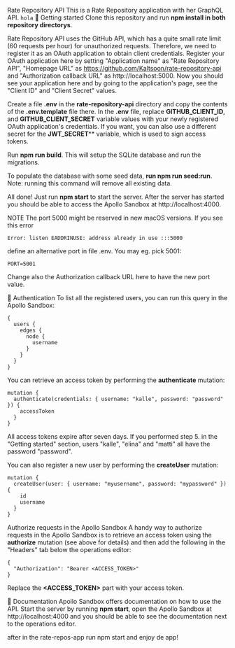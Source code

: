 Rate Repository API
This is a Rate Repository application with her GraphQL API.
`hola`
🚀 Getting started
Clone this repository and run **npm install in both repository directorys**.

Rate Repository API uses the GitHub API, which has a quite small rate limit (60 requests per hour) for unauthorized requests. Therefore, we need to register it as an OAuth application to obtain client credentials. Register your OAuth application here by setting "Application name" as "Rate Repository API", "Homepage URL" as https://github.com/Kaltsoon/rate-repository-api and "Authorization callback URL" as http://localhost:5000. Now you should see your application here and by going to the application's page, see the "Client ID" and "Client Secret" values.

Create a file **.env** in the **rate-repository-api** directory and copy the contents of the **.env.template** file there. In the **.env** file, replace **GITHUB_CLIENT_ID**, and **GITHUB_CLIENT_SECRET** variable values with your newly registered OAuth application's credentials. If you want, you can also use a different secret for the **JWT_SECRET**** variable, which is used to sign access tokens.

Run **npm run build**. This will setup the SQLite database and run the migrations.

To populate the database with some seed data, **run npm run seed:run**. Note: running this command will remove all existing data.

All done! Just run **npm start** to start the server. After the server has started you should be able to access the Apollo Sandbox at http://localhost:4000.

NOTE The port 5000 might be reserved in new macOS versions. If you see this error

```
Error: listen EADDRINUSE: address already in use :::5000
```
define an alternative port in file .env. You may eg. pick 5001:

```
PORT=5001
```
Change also the Authorization callback URL here to have the new port value.

🔑 Authentication
To list all the registered users, you can run this query in the Apollo Sandbox:
```
{
  users {
    edges {
      node {
        username
      }
    }
  }
}
```
You can retrieve an access token by performing the **authenticate** mutation:
```
mutation {
  authenticate(credentials: { username: "kalle", password: "password" }) {
    accessToken
  }
}
```
All access tokens expire after seven days. If you performed step 5. in the "Getting started" section, users "kalle", "elina" and "matti" all have the password "password".

You can also register a new user by performing the **createUser** mutation:
```
mutation {
  createUser(user: { username: "myusername", password: "mypassword" }) {
    id
    username
  }
}
```
Authorize requests in the Apollo Sandbox
A handy way to authorize requests in the Apollo Sandbox is to retrieve an access token using the **authorize** mutation (see above for details) and then add the following in the "Headers" tab below the operations editor:
```
{
  "Authorization": "Bearer <ACCESS_TOKEN>"
}
```
Replace the **<ACCESS_TOKEN>** part with your access token.

📖 Documentation
Apollo Sandbox offers documentation on how to use the API. Start the server by running **npm start**, open the Apollo Sandbox at http://localhost:4000 and you should be able to see the documentation next to the operations editor.

after in the rate-repos-app run npm start and enjoy de app!
